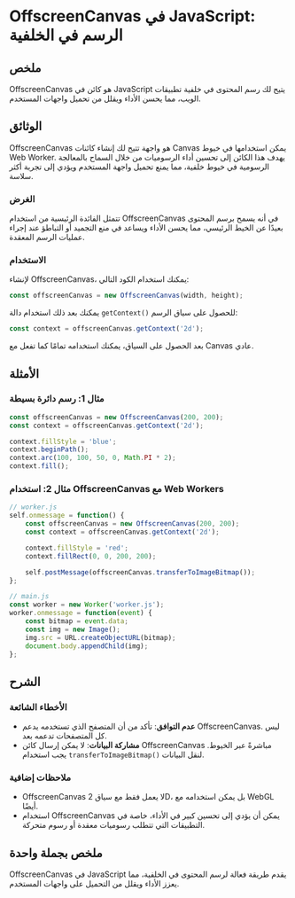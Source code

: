 <!--
Meta Description: # OffscreenCanvas في JavaScript: الرسم في الخلفية ## ملخص OffscreenCanvas هو كائن في JavaScript يتيح لك رسم المحتوى في خلفية تطبيقات الويب، مما يحسن ا...
Meta Keywords: offscreencanvas, const, context, javascript, worker
-->

# OffscreenCanvas في JavaScript: الرسم في الخلفية

## ملخص
OffscreenCanvas هو كائن في JavaScript يتيح لك رسم المحتوى في خلفية تطبيقات الويب، مما يحسن الأداء ويقلل من تحميل واجهات المستخدم.

## الوثائق
OffscreenCanvas هو واجهة تتيح لك إنشاء كائنات Canvas يمكن استخدامها في خيوط Web Worker. يهدف هذا الكائن إلى تحسين أداء الرسوميات من خلال السماح بالمعالجة الرسومية في خيوط خلفية، مما يمنع تحميل واجهة المستخدم ويؤدي إلى تجربة أكثر سلاسة.

### الغرض
تتمثل الفائدة الرئيسية من استخدام OffscreenCanvas في أنه يسمح برسم المحتوى بعيدًا عن الخيط الرئيسي، مما يحسن الأداء ويساعد في منع التجميد أو التباطؤ عند إجراء عمليات الرسم المعقدة.

### الاستخدام
لإنشاء OffscreenCanvas، يمكنك استخدام الكود التالي:

```javascript
const offscreenCanvas = new OffscreenCanvas(width, height);
```

يمكنك بعد ذلك استخدام دالة `getContext()` للحصول على سياق الرسم:

```javascript
const context = offscreenCanvas.getContext('2d');
```

بعد الحصول على السياق، يمكنك استخدامه تمامًا كما تفعل مع Canvas عادي.

## الأمثلة
### مثال 1: رسم دائرة بسيطة
```javascript
const offscreenCanvas = new OffscreenCanvas(200, 200);
const context = offscreenCanvas.getContext('2d');

context.fillStyle = 'blue';
context.beginPath();
context.arc(100, 100, 50, 0, Math.PI * 2);
context.fill();
```

### مثال 2: استخدام OffscreenCanvas مع Web Workers
```javascript
// worker.js
self.onmessage = function() {
    const offscreenCanvas = new OffscreenCanvas(200, 200);
    const context = offscreenCanvas.getContext('2d');

    context.fillStyle = 'red';
    context.fillRect(0, 0, 200, 200);

    self.postMessage(offscreenCanvas.transferToImageBitmap());
};

// main.js
const worker = new Worker('worker.js');
worker.onmessage = function(event) {
    const bitmap = event.data;
    const img = new Image();
    img.src = URL.createObjectURL(bitmap);
    document.body.appendChild(img);
};
```

## الشرح
### الأخطاء الشائعة
- **عدم التوافق**: تأكد من أن المتصفح الذي تستخدمه يدعم OffscreenCanvas. ليس كل المتصفحات تدعمه بعد.
- **مشاركة البيانات**: لا يمكن إرسال كائن OffscreenCanvas مباشرةً عبر الخيوط. يجب استخدام `transferToImageBitmap()` لنقل البيانات.

### ملاحظات إضافية
- OffscreenCanvas لا يعمل فقط مع سياق 2D، بل يمكن استخدامه مع WebGL أيضًا.
- استخدام OffscreenCanvas يمكن أن يؤدي إلى تحسين كبير في الأداء، خاصة في التطبيقات التي تتطلب رسوميات معقدة أو رسوم متحركة.

## ملخص بجملة واحدة
OffscreenCanvas في JavaScript يقدم طريقة فعالة لرسم المحتوى في الخلفية، مما يعزز الأداء ويقلل من التحميل على واجهات المستخدم.